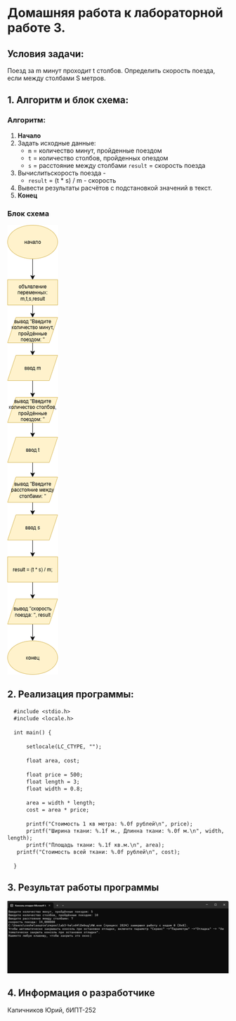 # Домашняя работа к лабораторной работе 3.
## Условия задачи:
Поезд за m минут проходит t столбов. Определить скорость поезда, если между столбами S метров.
## 1. Алгоритм и блок схема:
### Алгоритм:
1. **Начало**
2. Задать исходные данные:
   - `m` = количество минут, пройденные поездом
   - `t` = количество столбов, пройденных опездом
   - `s` = расстояние между столбами
  `result` =  скорость поезда
3. Вычислитьскорость поезда - 
   - `result` = (t * s) / m - скорость 
4. Вывести результаты расчётов с подстановкой значений в текст.
5. **Конец**

### Блок схема
![Блок схема алгоритма](lab3.drawio.png)
## 2. Реализация программы:

      #include <stdio.h>
      #include <locale.h>

      int main() {

	      setlocale(LC_CTYPE, "");

	      float area, cost;

		  float price = 500;
	  	  float length = 3;
	  	  float width = 0.8;

	      area = width * length;
	      cost = area * price;

	      printf("Стоимость 1 кв метра: %.0f рублей\n", price);
	      printf("Ширина ткани: %.1f м., Длинна ткани: %.0f м.\n", width, length);
	      printf("Площадь ткани: %.1f кв.м.\n", area);
   	   printf("Стоимость всей ткани: %.0f рублей\n", cost);

      }
## 3. Результат работы программы
![Результат работы программы](image.png)
## 4. Информация о разработчике
Капичников Юрий, бИПТ-252
